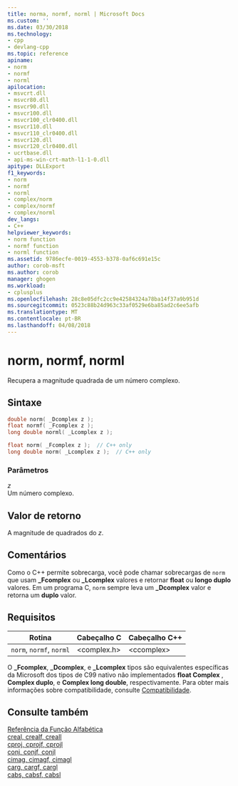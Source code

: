 ```yaml
---
title: norma, normf, norml | Microsoft Docs
ms.custom: ''
ms.date: 03/30/2018
ms.technology:
- cpp
- devlang-cpp
ms.topic: reference
apiname:
- norm
- normf
- norml
apilocation:
- msvcrt.dll
- msvcr80.dll
- msvcr90.dll
- msvcr100.dll
- msvcr100_clr0400.dll
- msvcr110.dll
- msvcr110_clr0400.dll
- msvcr120.dll
- msvcr120_clr0400.dll
- ucrtbase.dll
- api-ms-win-crt-math-l1-1-0.dll
apitype: DLLExport
f1_keywords:
- norm
- normf
- norml
- complex/norm
- complex/normf
- complex/norml
dev_langs:
- C++
helpviewer_keywords:
- norm function
- normf function
- norml function
ms.assetid: 9786ecfe-0019-4553-b378-0af6c691e15c
author: corob-msft
ms.author: corob
manager: ghogen
ms.workload:
- cplusplus
ms.openlocfilehash: 28c8e05dfc2cc9e42584324a78ba14f37a9b951d
ms.sourcegitcommit: 0523c88b24d963c33af0529e6ba85ad2c6ee5afb
ms.translationtype: MT
ms.contentlocale: pt-BR
ms.lasthandoff: 04/08/2018
---
```

# <a name="norm-normf-norml"></a>norm, normf, norml

Recupera a magnitude quadrada de um número complexo.

## <a name="syntax"></a>Sintaxe

```C
double norm( _Dcomplex z );
float normf( _Fcomplex z );
long double norml( _Lcomplex z );
```

```cpp
float norm( _Fcomplex z );  // C++ only
long double norm( _Lcomplex z );  // C++ only
```

### <a name="parameters"></a>Parâmetros

*z*<br/>
Um número complexo.

## <a name="return-value"></a>Valor de retorno

A magnitude de quadrados do *z*.

## <a name="remarks"></a>Comentários

Como o C++ permite sobrecarga, você pode chamar sobrecargas de `norm` que usam **_Fcomplex** ou **_Lcomplex** valores e retornar **float** ou **longo duplo** valores. Em um programa C, `norm` sempre leva um **_Dcomplex** valor e retorna um **duplo** valor.

## <a name="requirements"></a>Requisitos

|Rotina|Cabeçalho C|Cabeçalho C++|
|-------------|--------------|------------------|
|`norm`, `normf`, `norml`|\<complex.h>|\<ccomplex>|

O **_Fcomplex**, **_Dcomplex**, e **_Lcomplex** tipos são equivalentes específicas da Microsoft dos tipos de C99 nativo não implementados **float Complex** , **Complex duplo**, e **Complex long double**, respectivamente.  Para obter mais informações sobre compatibilidade, consulte [Compatibilidade](../../c-runtime-library/compatibility.md).

## <a name="see-also"></a>Consulte também

[Referência da Função Alfabética](../../c-runtime-library/reference/crt-alphabetical-function-reference.md)<br/>
[creal, crealf, creall](../../c-runtime-library/reference/creal-crealf-creall.md)<br/>
[cproj, cprojf, cprojl](../../c-runtime-library/reference/cproj-cprojf-cprojl.md)<br/>
[conj, conjf, conjl](../../c-runtime-library/reference/conj-conjf-conjl.md)<br/>
[cimag, cimagf, cimagl](../../c-runtime-library/reference/cimag-cimagf-cimagl.md)<br/>
[carg, cargf, cargl](../../c-runtime-library/reference/carg-cargf-cargl.md)<br/>
[cabs, cabsf, cabsl](../../c-runtime-library/reference/cabs-cabsf-cabsl.md)<br/>

